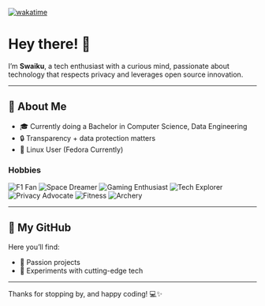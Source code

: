 [![wakatime](https://wakatime.com/badge/user/018e1d14-e724-421b-829a-f36c5ce56b98.svg?style=for-the-badge)](https://wakatime.com/@018e1d14-e724-421b-829a-f36c5ce56b98)

# Hey there! 🫣

I’m **Swaiku**, a tech enthusiast with a curious mind, passionate about technology that respects privacy and leverages open source innovation.

---

## 🚀 About Me

- 🎓 Currently doing a Bachelor in Computer Science, Data Engineering
- 🔒 Transparency + data protection matters
- 🐧 Linux User (Fedora Currently)

### Hobbies

![F1 Fan](https://img.shields.io/badge/🏎-Fan-red?style=for-the-badge)
![Space Dreamer](https://img.shields.io/badge/Space-Dreamer-black?style=for-the-badge)
![Gaming Enthusiast](https://img.shields.io/badge/Gaming-Enthusiast-purple?style=for-the-badge)
![Tech Explorer](https://img.shields.io/badge/Tech-Explorer-green?style=for-the-badge)
![Privacy Advocate](https://img.shields.io/badge/Privacy-Advocate-yellow?style=for-the-badge)
![Fitness](https://img.shields.io/badge/Fitness-orange?style=for-the-badge)
![Archery](https://img.shields.io/badge/Archery-lightgreen?style=for-the-badge)


---

## 🎨 My GitHub

Here you’ll find:

- 🌟 Passion projects
- 🧪 Experiments with cutting-edge tech

---

Thanks for stopping by, and happy coding! 💻✨




